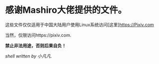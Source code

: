 # 感谢Mashiro大佬提供的文件。


这些文件仅仅适用于中国大陆用户使用Linux系统访问[这里]https://Pixiv.com 


当然，仅限访问https://pixiv.com.


**禁止非法用途，否则后果自负！**


*shell written by 小凡凡.*

